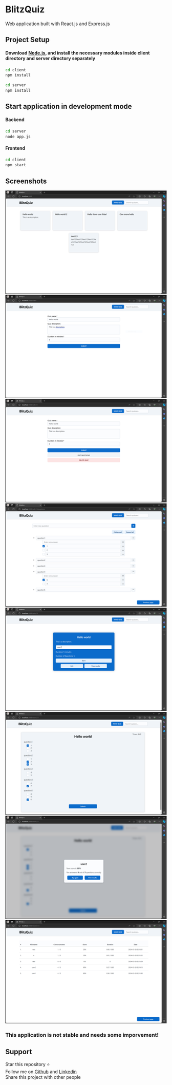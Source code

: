# BlitzQuiz

Web application built with React.js and Express.js

## Project Setup

#### Download [Node.js](https://nodejs.org/en), and install the necessary modules inside client directory and server directory separately
```sh
cd client
npm install
```

```sh
cd server
npm install
```

## Start application in development mode

#### Backend

```sh
cd server
node app.js
```

#### Frontend

```sh
cd client
npm start
```

## Screenshots

![](/screenshots/1.png)
![](/screenshots/2.png)
![](/screenshots/3.png)
![](/screenshots/4.png)
![](/screenshots/5.png)
![](/screenshots/6.png)
![](/screenshots/7.png)
![](/screenshots/8.png)

### This application is not stable and needs some imporvement!

## Support
Star this repository :star:  
Follow me on [Github](https://github.com/ikbalcaus) and [Linkedin](https://www.linkedin.com/in/ikbalcaus/)  
Share this project with other people
